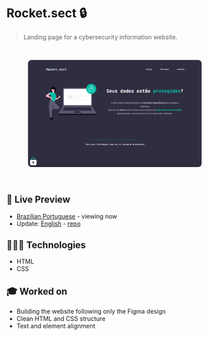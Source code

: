 # Rocket.sect 🔒

> Landing page for a cybersecurity information website.

<br>

<p align="center">
  <img alt="Cybersecurity information website home page." src="./.github/rocket-sect.png" width="80%" />
</p>

<br>

## 📝 Live Preview 

- [Brazilian Portuguese](https://diegommagno.com/github/rocketseat/explorer/stage-02/rocket-sect/pt-br/) - viewing now
- Update: [English](https://diegommagno.com/github/rocketseat/explorer/stage-02/rocket-sect/en) - [repo](https://github.com/diegommagno/rocketseat/tree/main/explorer/stage-02/rocket-sect/en/)


## 🧑🏻‍💻 Technologies

- HTML
- CSS

## 🎓 Worked on

- Building the website following only the Figma design
- Clean HTML and CSS structure 
- Text and element alignment